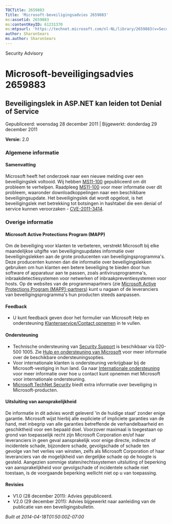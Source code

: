 ```yaml
---
TOCTitle: 2659883
Title: 'Microsoft-beveiligingsadvies 2659883'
ms:assetid: 2659883
ms:contentKeyID: 61231370
ms:mtpsurl: 'https://technet.microsoft.com/nl-NL/library/2659883(v=Security.10)'
author: SharonSears
ms.author: SharonSears
---
```


Security Advisory

Microsoft-beveiligingsadvies 2659883
====================================

Beveiligingslek in ASP.NET kan leiden tot Denial of Service
-----------------------------------------------------------

Gepubliceerd: woensdag 28 december 2011 | Bijgewerkt: donderdag 29 december 2011

**Versie:** 2.0

### Algemene informatie

#### Samenvatting

Microsoft heeft het onderzoek naar een nieuwe melding over een beveiligingslek voltooid. Wij hebben [MS11-100](http://go.microsoft.com/fwlink/?linkid=232432) gepubliceerd om dit probleem te verhelpen. Raadpleeg [MS11-100](http://go.microsoft.com/fwlink/?linkid=232432) voor meer informatie over dit probleem, waaronder downloadkoppelingen naar een beschikbare beveiligingsupdate. Het beveiligingslek dat wordt opgelost, is het beveiligingslek met betrekking tot botsingen in hashtabel die een denial of service kunnen veroorzaken - [CVE-2011-3414](http://www.cve.mitre.org/cgi-bin/cvename.cgi?name=cve-2011-3414).

### Overige informatie

#### Microsoft Active Protections Program (MAPP)

Om de beveiliging voor klanten te verbeteren, verstrekt Microsoft bij elke maandelijkse uitgifte van beveiligingsupdates informatie over beveiligingslekken aan de grote producenten van beveiligingsprogramma's. Deze producenten kunnen dan die informatie over beveiligingslekken gebruiken om hun klanten een betere beveiliging te bieden door hun software of apparatuur aan te passen, zoals antivirusprogramma's, inbraakdetectiesystemen voor netwerken of inbraakpreventiesystemen voor hosts. Op de websites van de programmapartners (zie [Microsoft Active Protections Program (MAPP)-partners](http://go.microsoft.com/fwlink/?linkid=215201)) kunt u nagaan of de leveranciers van beveiligingsprogramma's hun producten steeds aanpassen.

#### Feedback

-   U kunt feedback geven door het formulier van Microsoft Help en ondersteuning [Klantenservice/Contact opnemen](https://support.microsoft.com/common/survey.aspx?scid=sw;en;1257&showpage=1&ws=technet&sd=tech) in te vullen.

#### Ondersteuning

-   Technische ondersteuning van [Security Support](http://go.microsoft.com/fwlink/?linkid=21131) is beschikbaar via 020-500 1005. Zie [Hulp en ondersteuning van Microsoft](http://support.microsoft.com/) voor meer informatie over de beschikbare ondersteuningsopties.
-   Voor internationale klanten is ondersteuning verkrijgbaar bij de Microsoft-vestiging in hun land. Ga naar [Internationale ondersteuning](http://go.microsoft.com/fwlink/?linkid=21155) voor meer informatie over hoe u contact kunt opnemen met Microsoft voor internationale ondersteuning.
-   [Microsoft TechNet Security](http://go.microsoft.com/fwlink/?linkid=21132) biedt extra informatie over beveiliging in Microsoft-producten.

#### Uitsluiting van aansprakelijkheid

De informatie in dit advies wordt geleverd 'in de huidige staat' zonder enige garantie. Microsoft wijst hierbij alle expliciete of impliciete garanties van de hand, met inbegrip van alle garanties betreffende de verhandelbaarheid en geschiktheid voor een bepaald doel. Voorzover maximaal is toegestaan op grond van toepasselijk recht zijn Microsoft Corporation en/of haar leveranciers in geen geval aansprakelijk voor enige directe, indirecte of incidentele schade, bijzondere schade, gevolgschade of schade ten gevolge van het verlies van winsten, zelfs als Microsoft Corporation of haar leveranciers van de mogelijkheid van dergelijke schade op de hoogte is gesteld. Aangezien sommige staten/rechtssystemen uitsluiting of beperking van aansprakelijkheid voor gevolgschade of incidentele schade niet toestaan, is de voorgaande beperking wellicht niet op u van toepassing.

#### Revisies

-   V1.0 (28 december 2011): Advies gepubliceerd.
-   V2.0 (29 december 2011): Advies bijgewerkt naar aanleiding van de publicatie van een beveiligingsbulletin.

*Built at 2014-04-18T01:50:00Z-07:00*
